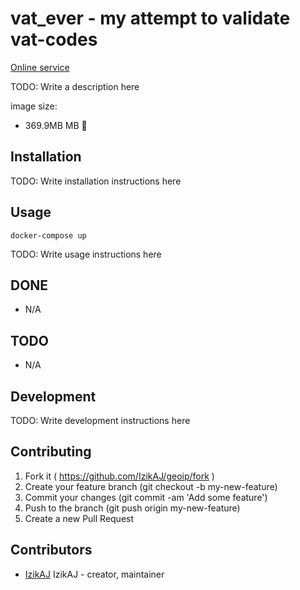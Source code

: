 # vat_ever - my attempt to validate vat-codes

[Online service](http://ec.europa.eu/taxation_customs/vies/)

TODO: Write a description here

image size:
- 369.9MB MB 👏

## Installation

TODO: Write installation instructions here

## Usage

```
docker-compose up
```

TODO: Write usage instructions here

## DONE
- N/A

## TODO
- N/A

## Development

TODO: Write development instructions here

## Contributing

1. Fork it ( https://github.com/IzikAJ/geoip/fork )
2. Create your feature branch (git checkout -b my-new-feature)
3. Commit your changes (git commit -am 'Add some feature')
4. Push to the branch (git push origin my-new-feature)
5. Create a new Pull Request

## Contributors

- [IzikAJ](https://github.com/IzikAJ) IzikAJ - creator, maintainer
